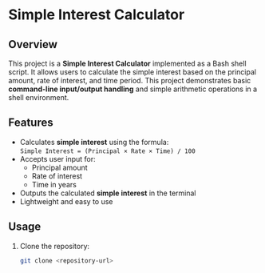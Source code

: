 # Simple Interest Calculator

## Overview
This project is a **Simple Interest Calculator** implemented as a Bash shell script. It allows users to calculate the simple interest based on the principal amount, rate of interest, and time period. This project demonstrates basic **command-line input/output handling** and simple arithmetic operations in a shell environment.

## Features
- Calculates **simple interest** using the formula:  
  `Simple Interest = (Principal × Rate × Time) / 100`
- Accepts user input for:
  - Principal amount
  - Rate of interest
  - Time in years
- Outputs the calculated **simple interest** in the terminal
- Lightweight and easy to use

## Usage
1. Clone the repository:
   ```bash
   git clone <repository-url>
